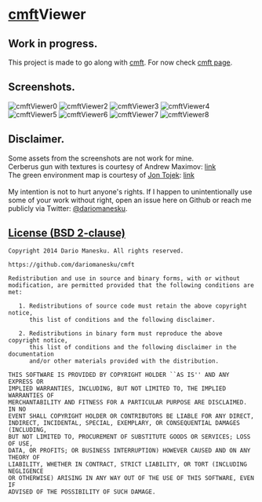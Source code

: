 [cmft](https://github.com/dariomanesku/cmft)Viewer
========================================================================================

Work in progress.
-----------------
This project is made to go along with [cmft](https://github.com/dariomanesku/cmft). For now check [cmft page](https://github.com/dariomanesku/cmft).

Screenshots.
------------

![cmftViewer0](https://github.com/dariomanesku/cmftViewer/raw/master/screenshots/cmftViewer0.jpg)
![cmftViewer2](https://github.com/dariomanesku/cmftViewer/raw/master/screenshots/cmftViewer2.jpg)
![cmftViewer3](https://github.com/dariomanesku/cmftViewer/raw/master/screenshots/cmftViewer3.jpg)
![cmftViewer4](https://github.com/dariomanesku/cmftViewer/raw/master/screenshots/cmftViewer4.jpg)
![cmftViewer5](https://github.com/dariomanesku/cmftViewer/raw/master/screenshots/cmftViewer5.jpg)
![cmftViewer6](https://github.com/dariomanesku/cmftViewer/raw/master/screenshots/cmftViewer6.jpg)
![cmftViewer7](https://github.com/dariomanesku/cmftViewer/raw/master/screenshots/cmftViewer7.jpg)
![cmftViewer8](https://github.com/dariomanesku/cmftViewer/raw/master/screenshots/cmftViewer8.jpg)

Disclaimer.
---------
Some assets from the screenshots are not work for mine.<br />
Cerberus gun with textures is courtesy of Andrew Maximov: [link](http://artisaverb.info/Cerberus.html)<br />
The green environment map is courtesy of [Jon Tojek](https://twitter.com/Tojek_VFX): [link](http://tojek.com/vfx/?attachment_id=139)<br />
<br />
My intention is not to hurt anyone's rights. If I happen to unintentionally use some of your work without right, open an issue here on Github or reach me publicly via Twitter: [@dariomanesku](https://twitter.com/dariomanesku).

[License (BSD 2-clause)](https://github.com/dariomanesku/cmft/blob/master/LICENSE)
-------------------------------------------------------------------------------

    Copyright 2014 Dario Manesku. All rights reserved.

    https://github.com/dariomanesku/cmft

    Redistribution and use in source and binary forms, with or without
    modification, are permitted provided that the following conditions are met:

       1. Redistributions of source code must retain the above copyright notice,
          this list of conditions and the following disclaimer.

       2. Redistributions in binary form must reproduce the above copyright notice,
          this list of conditions and the following disclaimer in the documentation
          and/or other materials provided with the distribution.

    THIS SOFTWARE IS PROVIDED BY COPYRIGHT HOLDER ``AS IS'' AND ANY EXPRESS OR
    IMPLIED WARRANTIES, INCLUDING, BUT NOT LIMITED TO, THE IMPLIED WARRANTIES OF
    MERCHANTABILITY AND FITNESS FOR A PARTICULAR PURPOSE ARE DISCLAIMED. IN NO
    EVENT SHALL COPYRIGHT HOLDER OR CONTRIBUTORS BE LIABLE FOR ANY DIRECT,
    INDIRECT, INCIDENTAL, SPECIAL, EXEMPLARY, OR CONSEQUENTIAL DAMAGES (INCLUDING,
    BUT NOT LIMITED TO, PROCUREMENT OF SUBSTITUTE GOODS OR SERVICES; LOSS OF USE,
    DATA, OR PROFITS; OR BUSINESS INTERRUPTION) HOWEVER CAUSED AND ON ANY THEORY OF
    LIABILITY, WHETHER IN CONTRACT, STRICT LIABILITY, OR TORT (INCLUDING NEGLIGENCE
    OR OTHERWISE) ARISING IN ANY WAY OUT OF THE USE OF THIS SOFTWARE, EVEN IF
    ADVISED OF THE POSSIBILITY OF SUCH DAMAGE.
